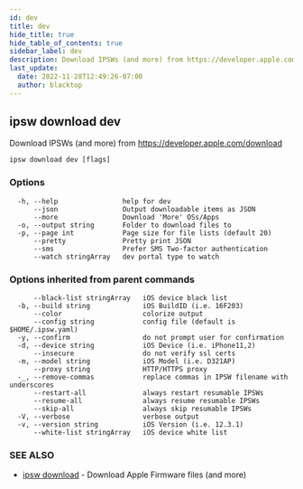 ```yaml
---
id: dev
title: dev
hide_title: true
hide_table_of_contents: true
sidebar_label: dev
description: Download IPSWs (and more) from https://developer.apple.com/download
last_update:
  date: 2022-11-28T12:49:26-07:00
  author: blacktop
---
```

## ipsw download dev

Download IPSWs (and more) from https://developer.apple.com/download

```
ipsw download dev [flags]
```

### Options

```
  -h, --help                help for dev
      --json                Output downloadable items as JSON
      --more                Download 'More' OSs/Apps
  -o, --output string       Folder to download files to
  -p, --page int            Page size for file lists (default 20)
      --pretty              Pretty print JSON
      --sms                 Prefer SMS Two-factor authentication
      --watch stringArray   dev portal type to watch
```

### Options inherited from parent commands

```
      --black-list stringArray   iOS device black list
  -b, --build string             iOS BuildID (i.e. 16F203)
      --color                    colorize output
      --config string            config file (default is $HOME/.ipsw.yaml)
  -y, --confirm                  do not prompt user for confirmation
  -d, --device string            iOS Device (i.e. iPhone11,2)
      --insecure                 do not verify ssl certs
  -m, --model string             iOS Model (i.e. D321AP)
      --proxy string             HTTP/HTTPS proxy
  -_, --remove-commas            replace commas in IPSW filename with underscores
      --restart-all              always restart resumable IPSWs
      --resume-all               always resume resumable IPSWs
      --skip-all                 always skip resumable IPSWs
  -V, --verbose                  verbose output
  -v, --version string           iOS Version (i.e. 12.3.1)
      --white-list stringArray   iOS device white list
```

### SEE ALSO

* [ipsw download](/docs/cli/ipsw/download)	 - Download Apple Firmware files (and more)

